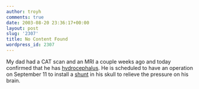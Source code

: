 ```yaml
---
author: troyh
comments: true
date: 2003-08-20 23:36:17+00:00
layout: post
slug: '2307'
title: No Content Found
wordpress_id: 2307
---
```


My dad had a CAT scan and an MRI a couple weeks ago and today confirmed that he has [hydrocephalus](http://www.hydroassoc.org/). He is scheduled to have an operation on September 11 to install a [shunt](http://www.hydroassoc.org/newsletter/shunt.html) in his skull to relieve the pressure on his brain.
